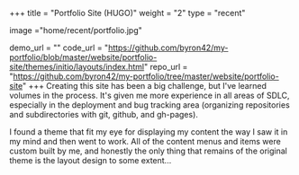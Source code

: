 +++
title = "Portfolio Site (HUGO)"
weight = "2"
type = "recent"

image ="home/recent/portfolio.jpg"

demo_url = ""
code_url = "https://github.com/byron42/my-portfolio/blob/master/website/portfolio-site/themes/initio/layouts/index.html"
repo_url = "https://github.com/byron42/my-portfolio/tree/master/website/portfolio-site"
+++
Creating this site has been a big challenge, but I've learned volumes in the process.  It's given me more experience in all areas of SDLC, especially in the deployment and bug tracking area (organizing repositories and subdirectories with git, github, and gh-pages).

I found a theme that fit my eye for displaying my content the way I saw it in my mind and then went to work.  All of the content menus and items were custom built by me, and honestly the only thing that remains of the original theme is the layout design to some extent...